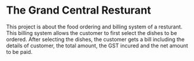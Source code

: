 # The Grand Central Resturant
  This project is about the food ordering and billing system of a resturant. This billing system allows the customer to first select the dishes to be ordered. 
  After selecting the dishes, the customer gets a bill including the details of customer, the total amount, the GST incured and the net amount to be paid.

